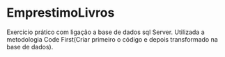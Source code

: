 # EmprestimoLivros


Exercicio prático com ligação a base de dados sql Server.
Utilizada a metodologia Code First(Criar primeiro o código e depois transformado na base de dados).
